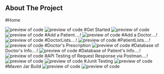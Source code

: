 



## About The Project
#Home

![preview of code](https://github.com/SP2224/Hospital-Management-System/blob/main/Screenshots/Screenshot%202022-05-27%20104726.jpg)
![preview of code](https://github.com/SP2224/Hospital-Management-System/blob/main/Screenshots/Screenshot%202022-05-27%20104738.jpg)
#Get Started
![preview of code](https://github.com/SP2224/Hospital-Management-System/blob/main/Screenshots/Screenshot%202022-05-27%20104759.jpg)
![preview of code](https://github.com/SP2224/Hospital-Management-System/blob/main/Screenshots/Screenshot%202022-05-27%20104809.jpg)
#Add a Patient....!
![preview of code](https://github.com/SP2224/Hospital-Management-System/blob/main/Screenshots/Screenshot%202022-05-27%20104823.jpg)
#Add a Doctor....!
![preview of code](https://github.com/SP2224/Hospital-Management-System/blob/main/Screenshots/Screenshot%202022-05-27%20104836.jpg)
#DoctorLists....!
![preview of code](https://github.com/SP2224/Hospital-Management-System/blob/main/Screenshots/Screenshot%202022-05-27%20104850.jpg)
#PatientLists....!
![preview of code](https://github.com/SP2224/Hospital-Management-System/blob/main/Screenshots/Screenshot%202022-05-27%20104901.jpg)
#Doctor's Prescription
![preview of code](https://github.com/SP2224/Hospital-Management-System/blob/main/Screenshots/Screenshot%202022-05-27%20104920.jpg)
#Database of Doctor's Info....!
![preview of code](https://github.com/SP2224/Hospital-Management-System/blob/main/Screenshots/Screenshot%202022-05-27%20105007.jpg)
#Database of Patient's Info....!
![preview of code](https://github.com/SP2224/Hospital-Management-System/blob/main/Screenshots/Screenshot%202022-05-27%20105612.jpg)
#API Testing of Request Response via Postman....!
![preview of code](https://github.com/SP2224/Hospital-Management-System/blob/main/Screenshots/Screenshot%202022-05-27%20105646.jpg)
![preview of code](https://github.com/SP2224/Hospital-Management-System/blob/main/Screenshots/Screenshot%202022-05-27%20105709.jpg)
#Junit Testing
![preview of code](https://github.com/SP2224/Hospital-Management-System/blob/main/Screenshots/Screenshot%202022-05-27%20110515.jpg)
#Maven Jar Build
![preview of code](https://github.com/SP2224/Hospital-Management-System/blob/main/Screenshots/Screenshot%202022-05-27%20144403.jpg)
![preview of code](https://github.com/SP2224/Hospital-Management-System/blob/main/Screenshots/Screenshot%202022-05-27%20144529.jpg)
